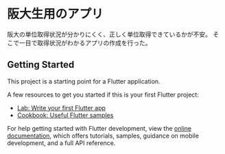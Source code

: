 # 阪大生用のアプリ

阪大の単位取得状況が分かりにくく、正しく単位取得できているかが不安。
そこで一目で取得状況がわかるアプリの作成を行った。

## Getting Started

This project is a starting point for a Flutter application.

A few resources to get you started if this is your first Flutter project:

- [Lab: Write your first Flutter app](https://docs.flutter.dev/get-started/codelab)
- [Cookbook: Useful Flutter samples](https://docs.flutter.dev/cookbook)

For help getting started with Flutter development, view the
[online documentation](https://docs.flutter.dev/), which offers tutorials,
samples, guidance on mobile development, and a full API reference.
